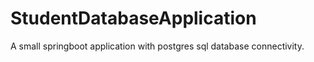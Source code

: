 # StudentDatabaseApplication
A small springboot application with postgres sql database connectivity.
